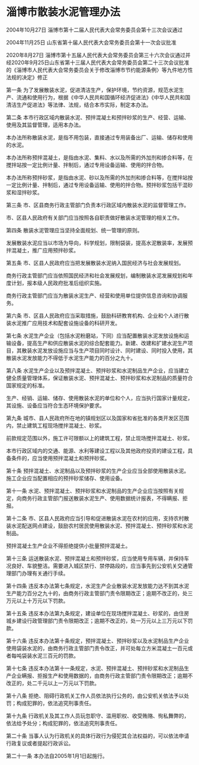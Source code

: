 # 淄博市散装水泥管理办法

2004年10月27日 淄博市第十二届人民代表大会常务委员会第十三次会议通过

2004年11月25日 山东省第十届人民代表大会常务委员会第十一次会议批准

2020年8月27日 淄博市第十五届人民代表大会常务委员会第三十六次会议通过并经2020年9月25日山东省第十三届人民代表大会常务委员会第二十三次会议批准的《淄博市人民代表大会常务委员会关于修改淄博市节约能源条例〉等九件地方性法规的决定》修正



第一条 为了发展散装水泥，促进清洁生产，保护环境，节约资源，规范水泥生产、流通和使用行为，根据《中华人民共和国循环经济促进法》《中华人民共和国清洁生产促进法》等法律、法规，结合本市实际，制定本办法。

第二条 本市行政区域内散装水泥、预拌混凝土和预拌砂浆的生产、经营、运输、使用及其监督管理，适用本办法。

本办法所称散装水泥，是指不用包装，直接通过专用装备出厂、运输、储存和使用的水泥。

本办法所称预拌混凝土，是指由水泥、集料、水以及所需的外加剂和掺合料等，在搅拌站按一定比例计量、拌制后，通过专用设备运输、使用的拌合物。

本办法所称预拌砂浆，是指由水泥、砂以及所需的外加剂和掺合料等，在搅拌站按一定比例计量、拌制后，通过专用设备运输、使用的拌合物。预拌砂浆包括干混砂浆和湿拌砂浆。

第三条 市、区县商务行政主管部门负责本行政区域内散装水泥的监督管理工作。

市、区县人民政府有关部门应当按照各自职责做好散装水泥管理的相关工作。

第四条 散装水泥管理应当坚持全面规划、统一管理的原则。

发展散装水泥应当以市场为导向，科学规划，限制袋装，提高水泥散装率，发展预拌混凝土，推广应用预拌砂浆。

第五条 市、区县人民政府应当把发展散装水泥纳入国民经济与社会发展规划。

商务行政主管部门应当依照国民经济和社会发展规划，编制散装水泥发展规划和年度计划，报本级人民政府批准后组织实施。

商务行政主管部门应当为散装水泥生产、经营和使用单位提供信息咨询和协调服务。

第六条 市、区县人民政府应当采取措施，鼓励科研教育机构、企业和个人进行散装水泥推广应用技术和配套设施设备的科研开发。

第七条 水泥生产企业（包括水泥粉磨站，下同）应当配置散装水泥发放设施和运输设备，提高生产和供应散装水泥的综合配套能力。新建、改建和扩建水泥生产项目，其散装水泥发放设施应当与生产项目同时设计、同时建设、同时投入使用，其散装水泥发放能力不得低于水泥生产能力的百分之九十。

第八条 水泥生产企业以及预拌混凝土、预拌砂浆和水泥制品生产企业，应当建立健全质量管理体系，保证散装水泥、预拌混凝土、预拌砂浆和水泥制品的质量符合国家规定的标准。

生产、经销、运输、储存、使用散装水泥的单位和个人，应当执行国家计量规定，其设施、设备应当符合生态环境保护要求。

第九条 城市、县人民政府所在地的镇规划区以及国家和省批准的各类开发区范围内，禁止建筑工程现场搅拌混凝土、砂浆。

前款规定范围以外，施工许可限额以上的建筑工程，禁止现场搅拌混凝土、砂浆。

本市行政区域内的交通、能源、水利等建设工程以及其他政府投资的建设工程，具备条件的，应当使用预拌混凝土和预拌砂浆。

第十条 预拌混凝土、水泥制品以及预拌砂浆的生产企业应当全部使用散装水泥。施工企业应当配置相应的预拌砂浆储存、使用设备。

第十一条 水泥、预拌混凝土、预拌砂浆和水泥制品的生产企业应当按照有关规定，向商务行政主管部门报送散装水泥生产、使用数据统计报表，不得瞒报、拒报。

第十二条 市、区县人民政府应当引导和促进散装水泥在农村的应用，支持农村散装水泥配送网点建设，鼓励农村居民使用散装水泥、预拌混凝土、预拌砂浆和水泥制品。

预拌混凝土生产企业不得拒绝提供小批量预拌混凝土。

第十三条 运送散装水泥、预拌混凝土和预拌砂浆，应当使用专用车辆，并保持车况良好、车貌整洁。需要进入城区禁行、禁停路段的，应当事先到公安机关交通管理部门办理有关通行手续。

第十四条 违反本办法第七条规定，水泥生产企业散装水泥发放能力达不到其水泥生产能力百分之九十的，由商务行政主管部门责令限期改正；逾期不改正的，处三万元以上十万元以下罚款。

第十五条 违反本办法第九条规定，建设单位在现场搅拌混凝土、砂浆的，由住房城乡建设行政管理部门责令限期改正；逾期不改正的，处一万元以上三万元以下罚款。

第十六条 违反本办法第十条规定，预拌混凝土、预拌砂浆以及水泥制品生产企业使用袋装水泥的，由商务行政主管部门责令改正，并可处每立方米混凝土一百元或者每吨袋装水泥三百元的罚款。

第十七条 违反本办法第十一条规定，水泥、预拌混凝土、预拌砂浆和水泥制品生产企业瞒报、拒报生产和使用数据的，由商务行政主管部门责令限期改正；逾期不改正的，处二千元以上一万元以下罚款。

第十八条 拒绝、阻碍行政机关工作人员依法执行公务的，由公安机关依法予以处罚；构成犯罪的，依法追究刑事责任。

第十九条 行政机关及其工作人员玩忽职守、滥用职权、收受贿赂、徇私舞弊的，依法给予处分；构成犯罪的，依法追究刑事责任。

第二十条 当事人认为行政机关的具体行政行为侵犯其合法权益的，可以依法申请行政复议或者提起行政诉讼。

第二十一条 本办法自2005年1月1日起施行。